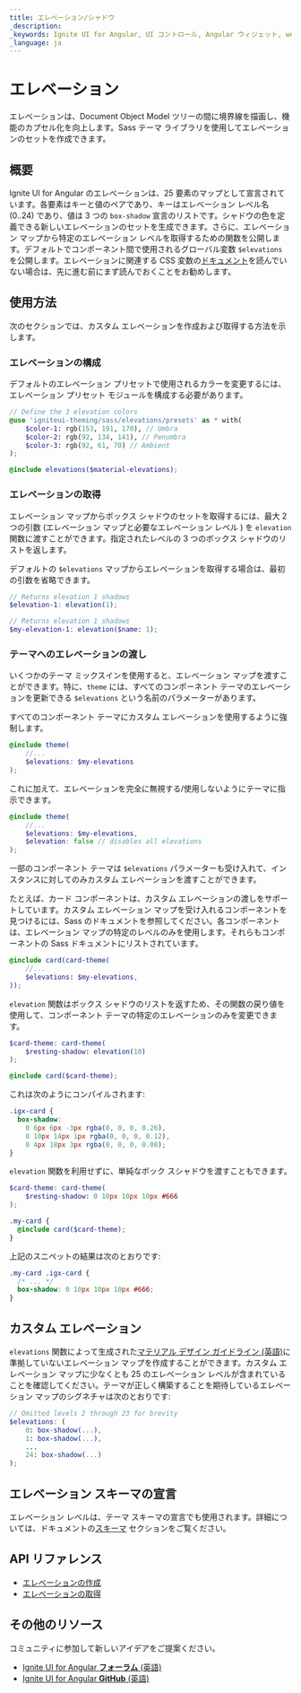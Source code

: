 ```yaml
---
title: エレベーション/シャドウ
_description:
_keywords: Ignite UI for Angular, UI コントロール, Angular ウィジェット, web ウィジェット, UI ウィジェット, Angular, ネイティブ Angular コンポーネント スイート, ネイティブ Angular コントロール, ネイティブ Angular コンポーネント ライブラリ
_language: ja
---
```


# エレベーション
<p class="highlight">エレベーションは、Document Object Model ツリーの間に境界線を描画し、機能のカプセル化を向上します。Sass テーマ ライブラリを使用してエレベーションのセットを作成できます。</p>
<div class="divider"></div>

## 概要
Ignite UI for Angular のエレベーションは、25 要素のマップとして宣言されています。各要素はキーと値のペアであり、キーはエレベーション レベル名 (0..24) であり、値は 3 つの `box-shadow` 宣言のリストです。シャドウの色を定義できる新しいエレベーションのセットを生成できます。さらに、エレベーション マップから特定のエレベーション レベルを取得するための関数を公開します。デフォルトでコンポーネント間で使用されるグローバル変数 `$elevations` を公開します。エレベーションに関連する CSS 変数の[ドキュメント](../elevations.md)を読んでいない場合は、先に進む前にまず読んでおくことをお勧めします。

## 使用方法
次のセクションでは、カスタム エレベーションを作成および取得する方法を示します。

### エレベーションの構成

デフォルトのエレベーション プリセットで使用されるカラーを変更するには、エレベーション プリセット モジュールを構成する必要があります。

```scss
// Define the 3 elevation colors
@use 'igniteui-theming/sass/elevations/presets' as * with(
    $color-1: rgb(153, 191, 170), // Umbra
    $color-2: rgb(92, 134, 141), // Penumbra
    $color-3: rgb(92, 61, 70) // Ambient
);

@include elevations($material-elevations);
```

### エレベーションの取得

エレベーション マップからボックス シャドウのセットを取得するには、最大 2 つの引数 (エレベーション マップと必要なエレベーション レベル ) を `elevation` 関数に渡すことができます。指定されたレベルの 3 つのボックス シャドウのリストを返します。

デフォルトの `$elevations` マップからエレベーションを取得する場合は、最初の引数を省略できます。

```scss
// Returns elevation 1 shadows
$elevation-1: elevation(1);

// Returns elevation 1 shadows
$my-elevation-1: elevation($name: 1);
```

### テーマへのエレベーションの渡し

いくつかのテーマ ミックスインを使用すると、エレベーション マップを渡すことができます。特に、`theme` には、すべてのコンポーネント テーマのエレベーションを更新できる `$elevations` という名前のパラメーターがあります。

すべてのコンポーネント テーマにカスタム エレベーションを使用するように強制します。

```scss
@include theme(
    //...
    $elevations: $my-elevations
);
```

これに加えて、エレベーションを完全に無視する/使用しないようにテーマに指示できます。

```scss
@include theme(
    //...
    $elevations: $my-elevations,
    $elevation: false // disables all elevations
);
```

一部のコンポーネント テーマは `$elevations` パラメーターも受け入れて、インスタンスに対してのみカスタム エレベーションを渡すことができます。

たとえば、カード コンポーネントは、カスタム エレベーションの渡しをサポートしています。カスタム エレベーション マップを受け入れるコンポーネントを見つけるには、Sass のドキュメントを参照してください。各コンポーネントは、エレベーション マップの特定のレベルのみを使用します。それらもコンポーネントの Sass ドキュメントにリストされています。

```scss
@include card(card-theme(
    //...
    $elevations: $my-elevations,
));
```

`elevation` 関数はボックス シャドウのリストを返すため、その関数の戻り値を使用して、コンポーネント テーマの特定のエレベーションのみを変更できます。 

```scss
$card-theme: card-theme(
    $resting-shadow: elevation(10)
);

@include card($card-theme);
```

これは次のようにコンパイルされます:

```css
.igx-card {
  box-shadow: 
    0 6px 6px -3px rgba(0, 0, 0, 0.26),
    0 10px 14px 1px rgba(0, 0, 0, 0.12),
    0 4px 18px 3px rgba(0, 0, 0, 0.08);
}
```

`elevation` 関数を利用せずに、単純なボック スシャドウを渡すこともできます。
```scss
$card-theme: card-theme(
    $resting-shadow: 0 10px 10px 10px #666
);

.my-card {
  @include card($card-theme);
}
```

上記のスニペットの結果は次のとおりです:

```scss
.my-card .igx-card {
  /* ... */
  box-shadow: 0 10px 10px 10px #666;
}
```
<div class="divider--half"></div>

## カスタム エレベーション 
`elevations` 関数によって生成された[マテリアル デザイン ガイドライン (英語)](https://material.io/design/environment/elevation.html)に準拠していないエレベーション マップを作成することができます。カスタム エレベーション マップに少なくとも 25 のエレベーション レベルが含まれていることを確認してください。テーマが正しく構築することを期待しているエレベーション マップのシグネチャは次のとおりです:

```scss
// Omitted levels 2 through 23 for brevity
$elevations: (
    0: box-shadow(...),
    1: box-shadow(...),
    ...
    24: box-shadow(...)
);
```

## エレベーション スキーマの宣言
エレベーション レベルは、テーマ スキーマの宣言でも使用されます。詳細については、ドキュメントの[スキーマ](schemas.md) セクションをご覧ください。
<div class="divider--half"></div>

## API リファレンス

* [エレベーションの作成]({environment:sassApiUrl}/index.html#function-elevations)
* [エレベーションの取得]({environment:sassApiUrl}/index.html#function-elevation)


## その他のリソース
<div class="divider--half"></div>

コミュニティに参加して新しいアイデアをご提案ください。
* [Ignite UI for Angular **フォーラム** (英語)](https://www.infragistics.com/community/forums/f/ignite-ui-for-angular)
* [Ignite UI for Angular **GitHub** (英語)](https://github.com/IgniteUI/igniteui-angular)
